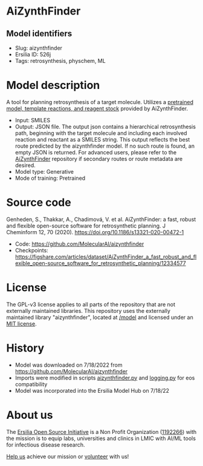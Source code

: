# AiZynthFinder
## Model identifiers
- Slug: aizynthfinder
- Ersilia ID: 526j
- Tags: retrosynthesis, physchem, ML

# Model description
A tool for planning retrosynthesis of a target molecule. Utilizes a [pretrained model, template reactions, and reagent stock](https://figshare.com/articles/dataset/AiZynthFinder_a_fast_robust_and_flexible_open-source_software_for_retrosynthetic_planning/12334577) provided by AiZynthFinder.
- Input: SMILES
- Output: JSON file. The output json contains a hierarchical retrosynthesis path, beginning with the target molecule and including each involved reaction and reactant as a SMILES string. This output reflects the best route predicted by the aizynthfinder model. If no such route is found, an empty JSON is returned. For advanced users, please refer to the [AiZynthFinder](https://github.com/MolecularAI/aizynthfinder) repository if secondary routes or route metadata are desired. 
- Model type: Generative
- Mode of training: Pretrained

# Source code
Genheden, S., Thakkar, A., Chadimová, V. et al. AiZynthFinder: a fast, robust and flexible open-source software for retrosynthetic planning. J Cheminform 12, 70 (2020). https://doi.org/10.1186/s13321-020-00472-1
- Code: https://github.com/MolecularAI/aizynthfinder
- Checkpoints: https://figshare.com/articles/dataset/AiZynthFinder_a_fast_robust_and_flexible_open-source_software_for_retrosynthetic_planning/12334577

# License
The GPL-v3 license applies to all parts of the repository that are not externally maintained libraries. This repository uses the externally maintained library "aizynthfinder", located at [/model](https://github.com/ersilia-os/eos526j/tree/main/model) and licensed under an [MIT license](https://github.com/ersilia-os/eos526j/blob/main/model/framework/aizynthfinder/LICENSE).

# History 
- Model was downloaded on 7/18/2022 from https://github.com/MolecularAI/aizynthfinder
- Imports were modified in scripts [aizynthfinder.py](https://github.com/ersilia-os/eos526j/blob/main/model/framework/aizynthfinder/aizynthfinder/aizynthfinder.py) and [logging.py](https://github.com/ersilia-os/eos526j/blob/main/model/framework/aizynthfinder/aizynthfinder/utils/logging.py) for eos compatibility
- Model was incorporated into the Ersilia Model Hub on 7/18/22

# About us
The [Ersilia Open Source Initiative](https://ersilia.io) is a Non Profit Organization ([1192266](https://register-of-charities.charitycommission.gov.uk/charity-search/-/charity-details/5170657/full-print)) with the mission is to equip labs, universities and clinics in LMIC with AI/ML tools for infectious disease research.

[Help us](https://www.ersilia.io/donate) achieve our mission or [volunteer](https://www.ersilia.io/volunteer) with us!
